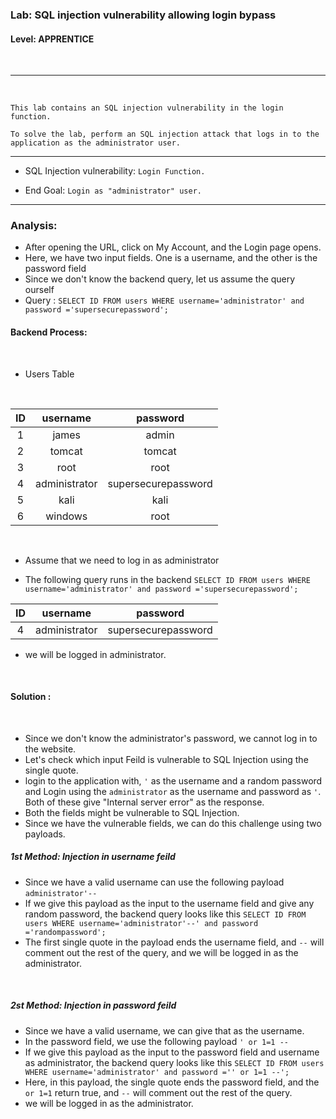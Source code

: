 ### Lab: SQL injection vulnerability allowing login bypass
#### Level: APPRENTICE
<br>

----

<br>

 ```
 This lab contains an SQL injection vulnerability in the login function.

To solve the lab, perform an SQL injection attack that logs in to the application as the administrator user. 
```

----



* SQL Injection vulnerability: `Login Function.`

* End Goal: `Login as "administrator" user.`


----

### Analysis:

* After opening the URL, click on My Account, and the Login page opens.
* Here, we have two input fields. One is a username, and the other is the password field
* Since we don't know the backend query, let us assume the query ourself
* Query : `SELECT ID FROM users WHERE username='administrator' and password ='supersecurepassword';`

#### Backend Process: 

</br>

* Users Table

</br>


 ID |                    username                    | password | 
| :--: | :----------------------------------------: | :-------: |
|  1   | james |   admin   |
|  2   | tomcat |   tomcat    |
|  3   | root |   root    |
|  4   |  administrator|   supersecurepassword     |
|  5   | kali |   kali   |
|  6   | windows |   root    |


</br>

* Assume that we need to log in as administrator

* The following query runs in the backend
`SELECT ID FROM users WHERE username='administrator' and password ='supersecurepassword';`


 ID |                    username                    | password | 
| :--: | :----------------------------------------: | :-------: |
|  4   | administrator |   supersecurepassword    |
* we will be logged in administrator.


</br>

#### Solution :

</br>

* Since we don't know the administrator's password, we cannot log in to the website.
* Let's check which input Feild is vulnerable to SQL Injection using the single quote.
* login to the application with, `'` as the username and a random password and Login using the `administrator` as the username and password as `'`. Both of these give "Internal server error" as the response.
* Both the fields might be vulnerable to SQL Injection.
* Since we have the vulnerable fields, we can do this challenge using two payloads.

##### 1st Method: Injection in username feild

* Since we have a valid username can use the following payload `administrator'--`
* If we give this payload as the input to the username field and give any random password, the backend query looks like this `SELECT ID FROM users WHERE username='administrator'--' and password ='randompassword';`
* The first single quote in the payload ends the username field, and `--` will comment out the rest of the query, and we will be logged in as the administrator.

</br>

##### 2st Method: Injection in password feild

* Since we have a valid username, we can give that as the username.
* In the password field, we use the following payload `' or 1=1 --`
* If we give this payload as the input to the password field and username as administrator, the backend query looks like this `SELECT ID FROM users WHERE username='administrator' and password ='' or 1=1 --';`
* Here, in this payload, the single quote ends the password field, and the `or 1=1` return true, and `--` will comment out the rest of the query.
* we will be logged in as the administrator.